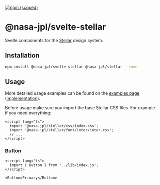 [![npm (scoped)](https://img.shields.io/npm/v/@nasa-jpl/svelte-stellar)](https://www.npmjs.com/package/@nasa-jpl/svelte-stellar)

# @nasa-jpl/svelte-stellar

Svelte components for the [Stellar](https://github.com/nasa-jpl/stellar) design system.

## Installation

```sh
npm install @nasa-jpl/svelte-stellar @nasa-jpl/stellar --save
```

## Usage

More detailed usage examples can be found on the [examples page](https://nasa-jpl.github.io/svelte-stellar/) ([implementation](https://github.com/nasa-jpl/svelte-stellar/blob/develop/src/routes/%2Bpage.svelte)).

Before usage make sure you import the base Stellar CSS files. For example if you need everything:

```svelte
<script lang="ts">
  import '@nasa-jpl/stellar/css/index.css';
  import '@nasa-jpl/stellar/font/inter/inter.css';
  // ...
</script>
```

### Button

```svelte
<script lang="ts">
  import { Button } from '../lib/index.js';
</script>

<Button>Primary</Button>
```
